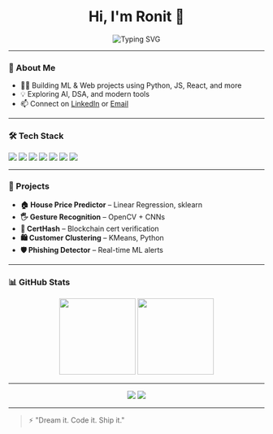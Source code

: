 <h1 align="center">Hi, I'm Ronit 👋</h1>

<p align="center">
  <img src="https://readme-typing-svg.herokuapp.com?font=Fira+Code&pause=1000&color=00C8FF&center=true&width=435&lines=ML+%26+AI+Explorer;Web+Developer+%7C+Coder;Always+Learning+New+Tech" alt="Typing SVG" />
</p>

---

### 🚀 About Me

- 👨‍💻 Building ML & Web projects using Python, JS, React, and more  
- 💡 Exploring AI, DSA, and modern tools  
- 📫 Connect on [LinkedIn](https://linkedin.com/in/ronitkhanna) or [Email](mailto:ronit@example.com)

---

### 🛠️ Tech Stack

<p>
  <img src="https://img.shields.io/badge/HTML-E44D26?style=flat&logo=html5&logoColor=white" />
  <img src="https://img.shields.io/badge/CSS-264de4?style=flat&logo=css3&logoColor=white" />
  <img src="https://img.shields.io/badge/JS-F7DF1E?style=flat&logo=javascript&logoColor=black" />
  <img src="https://img.shields.io/badge/TS-3178C6?style=flat&logo=typescript&logoColor=white" />
  <img src="https://img.shields.io/badge/React-20232A?style=flat&logo=react&logoColor=61DAFB" />
  <img src="https://img.shields.io/badge/Python-3776AB?style=flat&logo=python&logoColor=white" />
  <img src="https://img.shields.io/badge/C++-00599C?style=flat&logo=c%2B%2B&logoColor=white" />
</p>

---

### 🔧 Projects

- **🏠 House Price Predictor** – Linear Regression, sklearn  
- **🖐️ Gesture Recognition** – OpenCV + CNNs  
- **🔐 CertHash** – Blockchain cert verification  
- **🛍️ Customer Clustering** – KMeans, Python  
- **🛡️ Phishing Detector** – Real-time ML alerts

---

### 📊 GitHub Stats

<p align="center">
  <img src="https://github-readme-stats.vercel.app/api?username=ronitkhanna&show_icons=true&theme=tokyonight" height="150"/>
  <img src="https://github-readme-stats.vercel.app/api/top-langs/?username=ronitkhanna&layout=compact&theme=tokyonight" height="150"/>
</p>

---

<p align="center">
  <img src="https://komarev.com/ghpvc/?username=ronitkhanna&label=Visitors" />
  <img src="https://img.shields.io/github/followers/ronitkhanna?style=social" />
</p>

---

> ⚡ "Dream it. Code it. Ship it."
